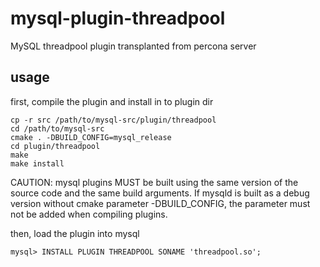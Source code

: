 # mysql-plugin-threadpool
MySQL threadpool plugin transplanted from percona server

usage
-----

first, compile the plugin and install in to plugin dir

    cp -r src /path/to/mysql-src/plugin/threadpool
    cd /path/to/mysql-src
    cmake . -DBUILD_CONFIG=mysql_release
    cd plugin/threadpool
    make
    make install
    
CAUTION: mysql plugins MUST be built using the same version of the source code and the same build arguments. If mysqld is built as a debug version without cmake parameter -DBUILD_CONFIG, the parameter must not be added when compiling plugins.
    
then, load the plugin into mysql

    mysql> INSTALL PLUGIN THREADPOOL SONAME 'threadpool.so';
    

